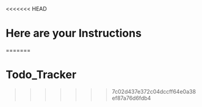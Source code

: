<<<<<<< HEAD
# Here are your Instructions


=======
# Todo_Tracker
>>>>>>> 7c02d437e372c04dccff64e0a38ef87a76d6fdb4
